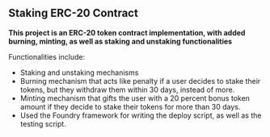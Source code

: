 ## Staking ERC-20 Contract

**This project is an ERC-20 token contract implementation, with added burning, minting, as well as staking and unstaking functionalities**

Functionalities include:

-   Staking and unstaking mechanisms
-   Burning mechanism that acts like penalty if a user decides to stake their tokens, but they withdraw them within 30 days, instead of more.
-   Minting mechanism that gifts the user with a 20 percent bonus token amount if they decide to stake their tokens for more than 30 days.
-   Used the Foundry framework for writing the deploy script, as well as the testing script.